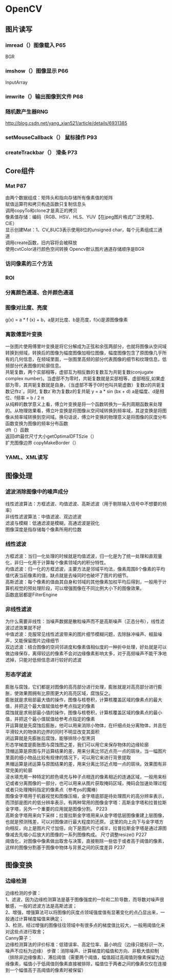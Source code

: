 
# OpenCV
## 图片读写
### imread（）图像载入  P65
BGR
### imshow（）图像显示 P66
InputArray
### imwrite（）输出图像到文件 P68
### 随机数产生器RNG
http://blog.csdn.net/yang_xian521/article/details/6931385
### setMouseCallback（） 鼠标操作 P93
### createTrackbar（） 滑条 P73

## Core组件
### Mat P87
由两个数据组成：矩阵头和指向存储所有像素值的矩阵     
赋值运算符和拷贝构造函数只复制信息头     
调用copyTo和clone才是真正的拷贝     
像素值存储：编码（RGB、HSV、HLS、YUV【在jpeg图片格式广泛使用】、CIE）     
显示创建Mat：1、CV_8UC3表示使用8位的unsigned char，每个元素组成三通道     
调用create函数，旧内容将会被释放     
使用cvtColor进行颜色空间转换 Opencv默认图片通道存储顺序是BGR     
### 访问像素的三个方法
### ROI
### 分离颜色通道、合并颜色通道
### 图像对比度、亮度
g(x) = a * f (x) + b，a是对比度、b是亮度，f(x)是源图像像素
### 离散傅里叶变换
一张图片使用傅里叶变换是将它分解成为正弦和余弦两部分，也就将图像从空间域转换到频域，转换后的图像为幅度图像加相位图像，幅度图像包含了原图像几乎所有的几何信息，在频域里面，一张图里高频的部分代表图像的细节和纹理信息，低频部分代表图像的轮廓信息。     
共轭复数，两个实部相等，虚部互为相反数的复数互为共轭复数(conjugate complex number)。当虚部不为零时，共轭复数就是实部相等，虚部相反,如果虚部为零，其共轭复数就是自身。（当虚部不等于0时也叫共轭虚数）复数z的共轭复数记作zˊ。同时, 复数zˊ称为复数z的复共轭
y = a * sin (bx + d) a是幅度、d是相位、f频率 = b / 2 π     
从纯粹的数学意义上看，傅立叶变换是将一个函数转换为一系列周期函数来处理的。从物理效果看，傅立叶变换是将图像从空间域转换到频率域，其逆变换是将图像从频率域转换到空间域。换句话说，傅立叶变换的物理意义是将图像的灰度分布函数变换为图像的频率分布函数     
dft（）函数     
返回dft最优尺寸大小getOptimalDFTSzie（）     
扩充图像边界 copyMakeBorder（）     
### YAML、XML读写

## 图像处理
### 滤波消除图像中的噪声成分
线性滤波算法：方框滤波、均值滤波、高斯滤波（用于剔除输入信号中不想要的频率）     
非线性滤波算法：中值滤波、双边滤波     
滤波与模糊：低通滤波是模糊，高通滤波是锐化     
图像深度是指存储每个像素所用的位数     
### 线性滤波
方框滤波：当归一化处理的时候就是均值滤波，归一化是为了统一处理和直观量化，非归一化用于计算每个像素领域内的积分特性。    
均值滤波：归一化的方框滤波，主要方法是邻域平均法，像素周围8个像素的平均值代表当前像素的值，缺点就是去噪同时也破坏了图片的细节。     
高斯滤波：每个像素的值由其自身和邻域的其他像素加权平均后得到，一般用于计算机视觉的预处理阶段，可以增强图像在不同比例大小下的图像效果。      
函数底层都是FilterEngine     
### 非线性滤波
为什么需要非线性：当噪声数据是散粒噪声而不是高斯噪声（正态分布），线性滤波过滤效果就不好     
中值滤波：克服常见线性滤波带来的图片细节模糊问题，去除脉冲噪声、椒盐噪声，又能保留图片边缘细节     
双边滤波：结合图像的空间邻进度和像素值相似度的一种折中处理，好处就是可以做边缘保存，离得较远的像素不会对边缘像素影响太多，对于高频噪声不能干净地滤掉，只能对低频信息进行较好的滤波     
### 形态学滤波
膨胀与腐蚀，它们都是对图像的高亮部分进行处理，膨胀就是对高亮部分进行膨胀，使效果图拥有比原图更大的高亮区域，腐蚀反之。     
膨胀就是求局部最大值的操作，图像与核卷积，计算核覆盖区域的像素点的最大值，并把这个最大值赋值给参考点指定的像素     
腐蚀就是求局部最小值的操作，图像与核卷积，计算核覆盖区域的像素点的最小值，并把这个最小值赋值给参考点指定的像素     
开运算就是先腐蚀后膨胀，他可以用来消除小物体，在纤细点处分离物体，并且在平滑较大的物体的边界的同时不明显改变其面积      
闭运算就是先膨胀后腐蚀，能够排除小型黑洞     
形态学梯度是膨胀图与腐蚀图之差，我们可以用它来保存物体的边缘轮廓      
顶帽运算是原图与开运算结果的差，用来分离比邻近点亮一点的斑块，当一幅图片里面的细小物品比较有规律的情况下，可以用它来进行背景提取     
黑帽运算是闭运算与原图结果的差，用来分离比邻近点暗一点的斑块。效果图有非常完美的轮廓      
浸水填充用一种特定的颜色填充与种子点相连的像素相近的连通区域，一般用来标记或者分离图像的一部分，也可以用来从图片获取掩码区域，掩码会加速处理过程或者只处理掩码指定的像素点（参考ps的魔棒）   
图像金字塔用于机器视觉和图像压缩，金字塔底部是待处理图片的高分辨率表示，而顶部是图片的低分辨率表示，有两种常用的图像金字塔：高斯金字塔和拉普拉斯金字塔，另外一个重要的应用就是图像分割。 P223    
高斯金字塔用来向下采样；拉普拉斯金字塔用来从金字塔低层图像重建上层图像，也就是预测残差，可以对图像进行最大程度的还原。
这里的向上向下与金字塔方向相反，向上是图片尺寸加倍，向下是图片尺寸减半，拉普拉斯金字塔是通过源图像减去先缩小后放大的图像的一系列图像构成。
尺寸调整resize() P227     
阈值化，对图像中像素做出取舍与决策，直接剔除一些低于或者高于阈值的像素，这样的图像分割基于图像中物体与背景之间的灰度差异 P237
## 图像变换
### 边缘检测
边缘检测的步骤：         
1、滤波，因为边缘检测算法是基于图像强度的一阶和二阶导数，而导数对噪声很敏感，一般的滤波方法是高斯滤波；       
2、增强，增强算法可以将图像的灰度点领域强度值有显著变化的点凸显出来，一般通过计算梯度幅值来确定；       
3、检测，经过增强的图像往往领域中有很多点的梯度值比较大，一般用阈值化来对这些点进行取舍；           
Canny算子：          
边缘检测算法的评价标准：低错误率、高定位率、最小响应（边缘只能标识一次，噪声不应标为边缘）
步骤：消除噪声、计算梯度的幅值和方向、非极大值抑制（排除非边缘像素）、滞后阈值（需要两个阈值，幅值超过高阈值则像素保留为边缘像素，幅值小于低阈值则像素直接被排除，幅值位于两者之间的像素仅仅在连接到一个幅值高于高阈值的像素时被保留）
